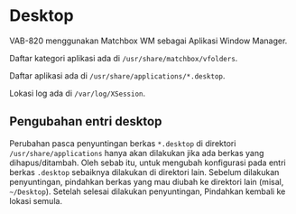 # Desktop

VAB-820 menggunakan Matchbox WM sebagai Aplikasi Window Manager.

Daftar kategori aplikasi ada di `/usr/share/matchbox/vfolders`.

Daftar aplikasi ada di `/usr/share/applications/*.desktop`.

Lokasi log ada di `/var/log/XSession`.

## Pengubahan entri desktop

Perubahan pasca penyuntingan berkas `*.desktop` di direktori `/usr/share/applications` hanya akan dilakukan jika ada berkas yang dihapus/ditambah. 
Oleh sebab itu, untuk mengubah konfigurasi pada entri berkas `.desktop` sebaiknya dilakukan di direktori lain. 
Sebelum dilakukan penyuntingan, pindahkan berkas yang mau diubah ke direktori lain (misal, `~/Desktop`).
Setelah selesai dilakukan penyuntingan, Pindahkan kembali ke lokasi semula. 